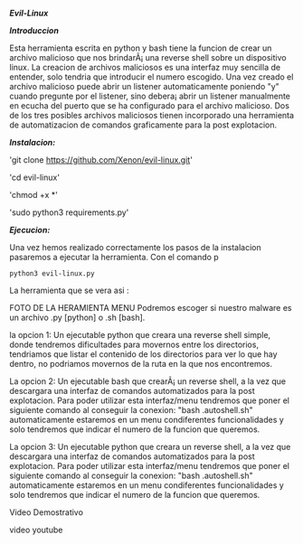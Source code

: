 ***Evil-Linux***

***Introduccion***

Esta herramienta escrita en python y bash tiene la funcion de crear un archivo malicioso que nos brindarÃ¡ una reverse shell sobre un dispositivo linux.
La creacion de archivos maliciosos es una interfaz muy sencilla de entender, solo tendria que introducir el numero escogido.
Una vez creado el archivo malicioso puede abrir un listener automaticamente poniendo "y" cuando pregunte por el listener, sino debera¡ abrir un listener manualmente en ecucha del puerto que se ha configurado para el archivo malicioso.
Dos de los tres posibles archivos maliciosos tienen incorporado una herramienta de automatizacion de comandos graficamente para la post explotacion.



***Instalacion:*** 

'git clone https://github.com/Xenon/evil-linux.git'

'cd evil-linux'

'chmod +x *'

'sudo python3 requirements.py'



***Ejecucion:***

Una vez hemos realizado correctamente los pasos de la instalacion pasaremos a ejecutar la herramienta.
Con el comando p

`python3 evil-linux.py` 

La herramienta que se vera asi :


FOTO DE LA HERAMIENTA MENU
Podremos escoger si nuestro malware es un archivo .py [python] o .sh [bash]. 

la opcion 1: Un ejecutable python que creara una reverse shell simple, donde tendremos dificultades para movernos entre los directorios, tendriamos que listar el contenido de los directorios para ver lo que hay dentro, no podriamos movernos de la ruta en la que nos encontremos.

La opcion 2: Un ejecutable bash que crearÃ¡ un reverse shell, a la vez que descargara una interfaz de comandos automatizados para la post explotacion.
Para poder utilizar esta interfaz/menu tendremos que poner el siguiente comando al conseguir la conexion: "bash .autoshell.sh" automaticamente estaremos en un menu condiferentes funcionalidades y solo tendremos que indicar el numero de la funcion que queremos.

La opcion 3: Un ejecutable python que creara un reverse shell, a la vez que descargara una interfaz de comandos automatizados para la post explotacion.
Para poder utilizar esta interfaz/menu tendremos que poner el siguiente comando al conseguir la conexion: "bash .autoshell.sh" automaticamente estaremos en un menu condiferentes funcionalidades y solo tendremos que indicar el numero de la funcion que queremos.


Video Demostrativo

video youtube













